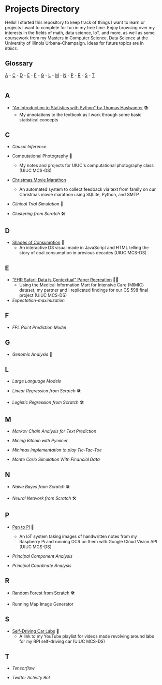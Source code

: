 # Projects Directory
Hello! I started this repository to keep track of things I want to learn or projects I want to complete for fun in my free time. Enjoy browsing over my interests in the fields of math, data science, IoT, and more, as well as some coursework from my Masters in Computer Science, Data Science at the University of Illinois Urbana-Champaign. Ideas for future topics are in *italics*.

## Glossary

[A](#a) - [C](#c) - [D](#d) - [E](#e) - [F](#f) - [G](#g) - [L](#l) - [M](#m) - [N](#n) - [P](#p) - [R](#r) - [S](#s) - [T](#t) 
<br>
<br>
## A <a id="a"></a>
- <a href="https://github.com/reedwrogers/Book-IntroToStatsWPython">"An Introduction to Statistics with Python" by Thomas Haslwanter</a> 📚
  - My annotations to the textbook as I work through some basic statistical concepts

## C <a id="c"></a>
- *Causal Inference*
- <a href="https://github.com/reedwrogers/UIUC-Computational-Photography">Computational Photography</a> 🍊
  - My notes and projects for UIUC's computational photography class (UIUC MCS-DS)
  
- <a href="https://github.com/reedwrogers/Christmas-Movie-Marathon">Christmas Movie Marathon</a>
  - An automated system to collect feedback via text from family on our Christmas movie marathon using SQLite, Python, and SMTP
 
- *Clinical Trial Simulation* 🧪

- *Clustering from Scratch* 🛠

## D <a id="d"></a>
- <a href="https://reedwrogers.github.io/Shades-of-Consumption.github.io/">Shades of Consumption</a> 🍊
  - An interactive D3 visual made in JavaScript and HTML telling the story of coal consumption in previous decades (UIUC MCS-DS)

## E <a id="e"></a>
- <a href="https://github.com/dscott1414/CS598DLH">"EHR Safari: Data is Contextual" Paper Recreation</a> 🍊🧪
  - Using the Medical Information Mart for Intensive Care (MIMIC) dataset, my partner and I replicated findings for our CS 598 final project (UIUC MCS-DS)
- *Expectation-maximization*

## F <a id="f"></a>
- *FPL Point Prediction Model*

## G <a id="g"></a>
- *Genomic Analysis* 🧪

## L <a id="l"></a>
- *Large Language Models*
  
- *Linear Regression from Scratch* 🛠
  
- *Logistic Regression from Scratch* 🛠

## M <a id="m"></a>
- *Markov Chain Analysis for Text Prediction*

- *Mining Bitcoin with Pyminer*

- *Minimax Implementation to play Tic-Tac-Toe*
  
- *Monte Carlo Simulation With Financial Data*

## N <a id="n"></a>
- *Naive Bayes from Scratch* 🛠
  
- *Neural Network from Scratch* 🛠

## P <a id="p"></a>
- <a href="https://github.com/reedwrogers/Pen-To-Pi">Pen to Pi</a> 🍊
  - An IoT system taking images of handwritten notes from my Raspberry Pi and running OCR on them with Google Cloud Vision API (UIUC MCS-DS)
    
- *Principal Component Analysis*
  
- *Principal Coordinate Analysis*

## R <a id="r"></a>
-  <a href="https://github.com/reedwrogers/Random-Forest/blob/main/Random%20Forest.ipynb">Random Forest from Scratch</a> 🛠

- Running Map Image Generator

## S <a id="s"></a>
- <a href="https://www.youtube.com/playlist?list=PLdCtg421g85aJMylENQ-TiCW9ljqfRmTy">Self-Driving Car Labs</a> 🍊
  - A link to my YouTube playlist for videos made revolving around labs for my RPI self-driving car (UIUC MCS-DS)

## T <a id="t"></a>
- *Tensorflow*
  
- *Twitter Activity Bot*
